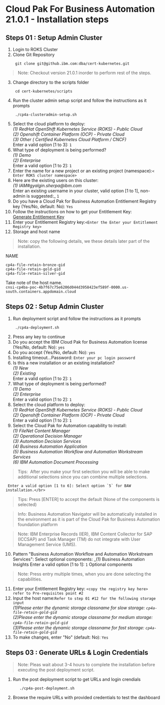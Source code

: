 # Cloud Pak For Business Automation 21.0.1 - Installation steps

## Steps 01 : Setup Admin Cluster

 1. Login to ROKS Cluster
 2. Clone Git Repository
      ```console
       git clone git@github.ibm.com:dba/cert-kubernetes.git
      ```
 > Note: Checkout version 21.0.1 inorder to perform rest of the steps.</br>
 3. Change directory to the scripts folder
      ```console
       cd cert-kubernetes/scripts
      ```
4. Run the cluster admin setup script and follow the instructions as it prompts 
      ```console
       ./cp4a-clusteradmin-setup.sh
      ```
5. Select the cloud platform to deploy: </br>
       _(1) RedHat OpenShift Kubernetes Service (ROKS) - Public Cloud </br>
       (2) Openshift Container Platform (OCP) - Private Cloud </br>
       (3) Other ( Certified Kubernetes Cloud Platform / CNCF)_ </br>
   Enter a valid option [1 to 3]: `1`
6. What type of deployment is being performed? </br>
       _(1) Demo </br>
       (2) Enterprise_ </br>
   Enter a valid option [1 to 2]: `1`
7. Enter the name for a new project or an existing project (namespace):`< Enter ROKS cluster namespace>`
8. Here are the existing users on this cluster: </br>
       _(1) IAM#gyalgin.sherpa@ibm.com_ </br>
   Enter an existing username in your cluster, valid option [1 to 1], non-admin is suggested:_ `1`
9. Do you have a Cloud Pak for Business Automation Entitlement Registry key (Yes/No, default: No): `Yes`
10. Follow the instructions on how to get your Entitlement Key: </br>
   [Generate Entitlement Key](https://www.ibm.com/support/knowledgecenter/en/SSYHZ8_21.0.x/com.ibm.dba.install/op_topics/tsk_images_enterp_entitled.html)
11. Enter your Entitlement Registry key:`<Enter the Enter your Entitlement Registry key>`
12. Storage and host name
> Note: copy the following details, we these details later part of the installation.</br>

NAME 
```                         
cp4a-file-retain-bronze-gid   
cp4a-file-retain-gold-gid     
cp4a-file-retain-silver-gid
```
Take note of the host name.</br>
`cnsi-cp4ba-poc-4b7f67c75e6206d044d3958423ef589f-0000.us-south.containers.appdomain.cloud`</br>

## Steps 02 : Setup Admin Cluster
1. Run deployment script and follow the instructions as it prompts 
      ```console
       ./cp4a-deployment.sh
      ```
2. Press any key to continue
3. Do you accept the IBM Cloud Pak for Business Automation license (Yes/No, default: No): `yes`
4. Do you accept (Yes/No, default: No): `yes`
5. Installing timeout...Password: `Enter your pc login password` 
6. Is this a new installation or an existing installation?</br>
      _(1) New </br>
      (2) Existing_ </br>
    Enter a valid option [1 to 2]: `1`
7. What type of deployment is being performed?</br>
      _(1) Demo</br>
      (2) Enterprise_ </br>
    Enter a valid option [1 to 2]: `1`
8. Select the cloud platform to deploy:</br>
      _(1) RedHat OpenShift Kubernetes Service (ROKS) - Public Cloud</br>
      (2) Openshift Container Platform (OCP) - Private Cloud_</br>
    Enter a valid option [1 to 2]: `1`
9. Select the Cloud Pak for Automation capability to install:</br>
       _(1) FileNet Content Manager</br>
       (2) Operational Decision Manager</br>
       (3) Automation Decision Services</br>
       (4) Business Automation Application</br>
       (5) Business Automation Workflow and Automation Workstream Services</br>
       (6) IBM Automation Document Processing_ </br>
> Tips:  After you make your first selection you will be able to make additional selections since you can combine multiple selections.</br>
     
     Enter a valid option [1 to 6]: Select option `5` for BAW installation.</br>
> Tips: Press [ENTER] to accept the default (None of the components is selected)</br>

> Info: Business Automation Navigator will be automatically installed in the environment as it is part of the Cloud Pak for Business Automation foundation platform

> Note: IBM Enterprise Records (IER), IBM Content Collector for SAP (ICCSAP) and Task Manager (TM) do not integrate with User Management Service (UMS).
10. Pattern "Business Automation Workflow and Automation Workstream Services": Select optional components:
      _(1) Business Automation Insights
    Enter a valid option [1 to 1]: `1` Optional components
> Note: Press entry multiple times, when you are done selecting the capabilities.</br>
11. Enter your Entitlement Registry key: `<copy the registry key here> refer to Pre-requisites point #2`</br>
12. Input the host name:`Refer to step 01 #12 for the following storage input` </br>
    _(1)Please enter the dynamic storage classname for slow storage: `cp4a-file-retain-gold-gid` </br>
    (2)Please enter the dynamic storage classname for medium storage: `cp4a-file-retain-gold-gid` </br>
    (3)Please enter the dynamic storage classname for fast storage: `cp4a-file-retain-gold-gid`_ </br>
13. To make changes, enter "No" (default: No): `Yes`</br>

## Steps 03 : Generate URLs & Login Credentials 
> Note: Pleas wait about 3-4 hours to complete the installation before executing the post deployment script.</br>
1. Run the post deployment script to get URLs and login crendials
   ```console
      ./cp4a-post-deployment.sh
   ```
2. Browse the require URLs with provided credentials to test the dashboard
